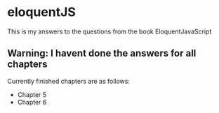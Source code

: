 # eloquentJS
This is my answers to the questions from the book EloquentJavaScript
## Warning: I havent done the answers for all chapters
Currently finished chapters are as follows:
- Chapter 5
- Chapter 6

